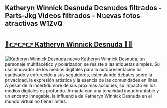 ## Katheryn Winnick Desnuda D𝚎sn𝚞dos filtr𝚊dos - Parts-Jkg Vid𝚎os filtr𝚊dos - N𝚞evas f𝚘tos atr𝚊ctivas W1ZvQ

# <h2><a href="http://mbbgvm.tromn.icu/?c=Katheryn+Winnick+Desnuda">🔗👉👉👉 Katheryn Winnick Desnuda 🔗🔗</a></h2>

[![Katheryn Winnick Desnuda nuevo](https://i.imgur.com/pEAQMta.gif)](http://mbbgvm.tromn.icu/?c=Katheryn+Winnick+Desnuda)
Katheryn Winnick Desnuda, un personaje multifacético y polarizador, se resiste a las etiquetas simples. Su uso innovador de los medios digitales para la autopresentación ha cautivado y enfurecido a sus seguidores, estimulando debates sobre la privacidad, la expresión artística y la esencia de las comunidades en línea. A pesar de la incertidumbre de sus próximas acciones, su impacto en los medios digitales es profundo. Armada con una tenacidad inquebrantable y un encanto innegable, la influencia de Katheryn Winnick Desnuda en el mundo virtual no tiene límites.
